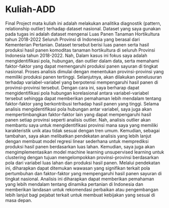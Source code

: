 # Kuliah-ADD
Final Project mata kuliah ini adalah melakukan analitika diagnostik (pattern, relationship outlier) terhadap dataset nasional. Dataset yang saya gunakan pada tugas ini adalah dataset mengenai Luas Panen Tanaman Hortikultura tahun 2018-2022 Seluruh Provinsi di Indonesia yang  berasal dari Kementerian Pertanian. Dataset tersebut berisi luas panen serta hasil produksi hasil panen komoditas tanaman hortikultura di seluruh Provinsi Indonesia tahun 2018-2022. Nah, Dalam kasus ini fokus saya adalah mengidentifikasi pola, hubungan, dan outlier dalam data, serta memahami faktor-faktor yang dapat memengaruhi produksi panen sayuran di tingkat nasional. Proses analisis dimulai dengan menentukan provinsi-provinsi yang memiliki produksi panen tertinggi. Selanjutnya, akan dilakukan penelusuran terhadap variabel-variabel yang berpotensi mempengaruhi hasil panen di provinsi-provinsi tersebut. Dengan cara ini, saya berharap dapat mengidentifikasi pola hubungan korelasional antara variabel-variabel tersebut sehingga dapat memberikan pemahaman lebih mendalam tentang faktor-faktor yang berkontribusi terhadap hasil panen yang tinggi. Selama analisis mengidentifikasi pola hubungan antar variabel, saya juga akan mempertimbangkan faktor-faktor lain yang dapat mempengaruhi hasil panen setiap provinsi seperti analisis outlier. Nah, analisis outlier akan membantu saya untuk mengidentifikasi provinsi mana saya yang memiliki karakteristik unik atau tidak sesuai dengan tren umum. Kemudian, sebagai tambahan, saya akan melibatkan pendekatan analisis yang lebih lanjut dengan membuat model regresi linear sederhana untuk memprediksi produksi hasil panen berdasarkan luas lahan. Kemudian, saya juga akan mengimplementasikan model machine learning unsupervised learning untuk clustering dengan tujuan mengelompokkan provinsi-provinsi berdasarkan pola dari variabel luas lahan dan produksi hasil panen. Melalui pendekatan ini, diharapkan dapat ditemukan wawasan yang signifikan terkait pola pertumbuhan dan faktor-faktor yang mempengaruhi hasil panen sayuran di tingkat nasional. Analisis ini diharapkan dapat memberikan pemahaman yang lebih mendalam tentang dinamika pertanian di Indonesia dan memberikan landasan untuk rekomendasi perbaikan atau pengembangan lebih lanjut bagi pejabat terkait untuk membuat kebijakan yang sesuai di masa depan.
